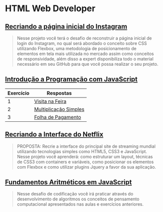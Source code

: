 # HTML Web Developer

## [Recriando a página inicial do Instagram](https://github.com/JefersonMelo/07-DIO/tree/master/04-HTML-Web-Developer/01-wechat)

>Nesse projeto você terá o desafio de reconstruir a página inicial de login do Instagram, no qual será abordado o conceito sobre CSS utilizando Flexbox, uma metodologia de posicionamento de elementos em tela mais utilizada no mercado assim como conceitos de responsividade, além disso a expert disponibiliza todo o material necessário em seu GitHub para que você possa realizar o seu projeto.

## [Introdução a Programação com JavaScript](https://github.com/JefersonMelo/07-DIO/tree/master/04-HTML-Web-Developer/02-Introducao-a-Programacao-com-JavaScript)

Exercício | Respostas
--------- | ------
1 | [Visita na Feira](https://github.com/JefersonMelo/07-DIO/tree/master/04-HTML-Web-Developer/02-Introducao-a-Programacao-com-JavaScript/01-Visita-na-Feira)
2 | [Multiplicação Simples](https://github.com/JefersonMelo/07-DIO/tree/master/04-HTML-Web-Developer/02-Introducao-a-Programacao-com-JavaScript/02-Multiplicacao-Simples)
3 | [Folha de Pagamento](https://github.com/JefersonMelo/07-DIO/tree/master/04-HTML-Web-Developer/02-Introducao-a-Programacao-com-JavaScript/03-Folha-de-Pagamento)

## [Recriando a Interface do Netflix](https://github.com/JefersonMelo/07-DIO/tree/master/04-HTML-Web-Developer/03-Recriando-a-Interface-do-Netflix)

>PROPOSTA: Recrie a interface do principal site de streaming mundial utilizando tecnologias simples como HTML5, CSS3 e JavaScript. Nesse projeto você aprenderá: como estruturar um layout, técnicas de CSS3 com containers e variáveis, como posicionar os elementos com Flexbox e como utilizar plugins Jquery a favor da sua aplicação.

## [Fundamentos Aritméticos em JavaScript](https://github.com/JefersonMelo/07-DIO/tree/master/04-HTML-Web-Developer/04-Fundamentos-Aritmeticos-em-JavaScript)

>Nesse desafio de codificação você irá praticar através do desenvolvimento de algoritmos os conceitos de pensamento computacional apresentados nas aulas e exercícios anteriores.
